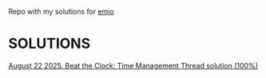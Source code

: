 Repo with my solutions for [emio](https://emio.io/)

# SOLUTIONS

[August 22 2025. Beat the Clock: Time Management Thread solution (100%)](https://github.com/mikaeltorni/emio_solutions/blob/master/22082025_beat_the_clock_time_management_thread.md)
